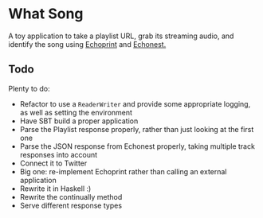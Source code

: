 # What Song

A toy application to take a playlist URL, grab its streaming audio, and identify the song using [Echoprint](http://echoprint.me/) and [Echonest.](http://developer.echonest.com/docs/v4/song.html#identify)

## Todo

Plenty to do:
  * Refactor to use a `ReaderWriter` and provide some appropriate logging, as well as setting the environment
  * Have SBT build a proper application
  * Parse the Playlist response properly, rather than just looking at the first one
  * Parse the JSON response from Echonest properly, taking multiple track responses into account
  * Connect it to Twitter
  * Big one: re-implement Echoprint rather than calling an external application
  * Rewrite it in Haskell :)
  * Rewrite the continually method
  * Serve different response types